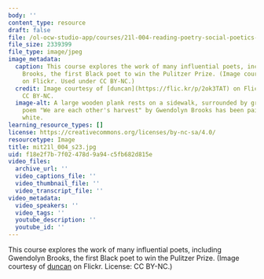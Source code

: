 ```yaml
---
body: ''
content_type: resource
draft: false
file: /ol-ocw-studio-app/courses/21l-004-reading-poetry-social-poetics-spring-2023/mit21l_004_s23.jpg
file_size: 2339399
file_type: image/jpeg
image_metadata:
  caption: This course explores the work of many influential poets, including Gwendolyn
    Brooks, the first Black poet to win the Pulitzer Prize. (Image courtesy of [duncan](https://flic.kr/p/2ok3TAT)
    on Flickr. Used under CC BY-NC.)
  credit: Image courtesy of [duncan](https://flic.kr/p/2ok3TAT) on Flickr. Used under
    CC BY-NC.
  image-alt: A large wooden plank rests on a sidewalk, surrounded by greenery. The
    poem "We are each other's harvest" by Gwendolyn Brooks has been painted on in
    white.
learning_resource_types: []
license: https://creativecommons.org/licenses/by-nc-sa/4.0/
resourcetype: Image
title: mit21l_004_s23.jpg
uid: f18e2f7b-7f02-478d-9a94-c5fb682d815e
video_files:
  archive_url: ''
  video_captions_file: ''
  video_thumbnail_file: ''
  video_transcript_file: ''
video_metadata:
  video_speakers: ''
  video_tags: ''
  youtube_description: ''
  youtube_id: ''
---
```

This course explores the work of many influential poets, including Gwendolyn Brooks, the first Black poet to win the Pulitzer Prize. (Image courtesy of [duncan](https://flic.kr/p/2ok3TAT) on Flickr. License: CC BY-NC.)